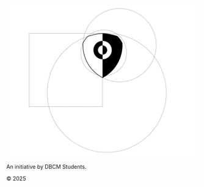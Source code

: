 ![Banner](https://raw.githubusercontent.com/DBCM-Technologies/logo/refs/heads/main/banner.svg)

An initiative by DBCM Students.

&copy; 2025
